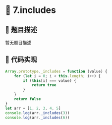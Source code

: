 # 🎳 7.includes



## 📌 题目描述
暂无题目描述

## 📑 代码实现
```typescript
Array.prototype._includes = function (value) {
    for (let i = 0; i < this.length; i++) {
        if (this[i] === value) {
            return true
        }
    }
    return false
}
let arr = [1, 2, 3, 4, 5]
console.log(arr._includes(3))
console.log(arr._includes(6))

```
